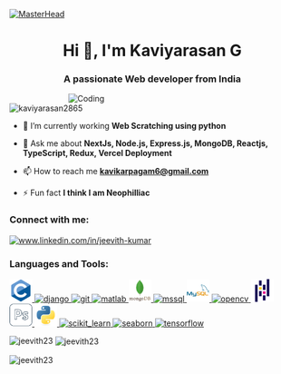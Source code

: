 [![MasterHead](https://www.hays.com.au/documents/3173609/3716998/Image_Tech_Job_Data_Analyst_Science_LandingPage.jpg/a11a2554-7ce8-7054-20a3-8320881b80c8?t=1618902868781)](https://rishavchanda.io)


<h1 align="center">Hi 👋, I'm Kaviyarasan G</h1>
<h3 align="center">A passionate Web developer from India</h3>
<img align = "right" alt = "Coding" width = "400" src = "https://www.edureka.co/blog/wp-content/uploads/2018/08/Insurance-Leadspace-Aniamted.gif">

<p align="left"> <img src="https://komarev.com/ghpvc/?username=jeevith23&label=Profile%20views&color=0e75b6&style=flat" alt="kaviyarasan2865" /> </p>

- 🌱 I’m currently working **Web Scratching using python**

- 💬 Ask me about **NextJs, Node.js, Express.js, MongoDB, Reactjs, TypeScript, Redux, Vercel Deployment**

- 📫 How to reach me **kavikarpagam6@gmail.com**

- ⚡ Fun fact **I think I am Neophilliac**

<h3 align="left">Connect with me:</h3>
<p align="left">
<a href="[https://linkedin.com/in/www.linkedin.com/in/jeevith-kumar](https://www.linkedin.com/in/kaviyarasan--g/)" target="blank"><img align="center" src="https://raw.githubusercontent.com/rahuldkjain/github-profile-readme-generator/master/src/images/icons/Social/linked-in-alt.svg" alt="www.linkedin.com/in/jeevith-kumar" height="30" width="40" /></a>
</p>

<h3 align="left">Languages and Tools:</h3>
<p align="left"> <a href="https://www.cprogramming.com/" target="_blank" rel="noreferrer"> <img src="https://raw.githubusercontent.com/devicons/devicon/master/icons/c/c-original.svg" alt="c" width="40" height="40"/> </a> <a href="https://www.djangoproject.com/" target="_blank" rel="noreferrer"> <img src="https://cdn.worldvectorlogo.com/logos/django.svg" alt="django" width="40" height="40"/> </a> <a href="https://git-scm.com/" target="_blank" rel="noreferrer"> <img src="https://www.vectorlogo.zone/logos/git-scm/git-scm-icon.svg" alt="git" width="40" height="40"/> </a> <a href="https://www.mathworks.com/" target="_blank" rel="noreferrer"> <img src="https://upload.wikimedia.org/wikipedia/commons/2/21/Matlab_Logo.png" alt="matlab" width="40" height="40"/> </a> <a href="https://www.mongodb.com/" target="_blank" rel="noreferrer"> <img src="https://raw.githubusercontent.com/devicons/devicon/master/icons/mongodb/mongodb-original-wordmark.svg" alt="mongodb" width="40" height="40"/> </a> <a href="https://www.microsoft.com/en-us/sql-server" target="_blank" rel="noreferrer"> <img src="https://www.svgrepo.com/show/303229/microsoft-sql-server-logo.svg" alt="mssql" width="40" height="40"/> </a> <a href="https://www.mysql.com/" target="_blank" rel="noreferrer"> <img src="https://raw.githubusercontent.com/devicons/devicon/master/icons/mysql/mysql-original-wordmark.svg" alt="mysql" width="40" height="40"/> </a> <a href="https://opencv.org/" target="_blank" rel="noreferrer"> <img src="https://www.vectorlogo.zone/logos/opencv/opencv-icon.svg" alt="opencv" width="40" height="40"/> </a> <a href="https://pandas.pydata.org/" target="_blank" rel="noreferrer"> <img src="https://raw.githubusercontent.com/devicons/devicon/2ae2a900d2f041da66e950e4d48052658d850630/icons/pandas/pandas-original.svg" alt="pandas" width="40" height="40"/> </a> <a href="https://www.photoshop.com/en" target="_blank" rel="noreferrer"> <img src="https://raw.githubusercontent.com/devicons/devicon/master/icons/photoshop/photoshop-line.svg" alt="photoshop" width="40" height="40"/> </a> <a href="https://www.python.org" target="_blank" rel="noreferrer"> <img src="https://raw.githubusercontent.com/devicons/devicon/master/icons/python/python-original.svg" alt="python" width="40" height="40"/> </a> <a href="https://scikit-learn.org/" target="_blank" rel="noreferrer"> <img src="https://upload.wikimedia.org/wikipedia/commons/0/05/Scikit_learn_logo_small.svg" alt="scikit_learn" width="40" height="40"/> </a> <a href="https://seaborn.pydata.org/" target="_blank" rel="noreferrer"> <img src="https://seaborn.pydata.org/_images/logo-mark-lightbg.svg" alt="seaborn" width="40" height="40"/> </a> <a href="https://www.tensorflow.org" target="_blank" rel="noreferrer"> <img src="https://www.vectorlogo.zone/logos/tensorflow/tensorflow-icon.svg" alt="tensorflow" width="40" height="40"/> </a> </p>

<p><img align="left" src="https://github-readme-stats.vercel.app/api/top-langs?username=jeevith23&show_icons=true&locale=en&layout=compact" alt="jeevith23" /></p>

<p>&nbsp;<img align="center" src="https://github-readme-stats.vercel.app/api?username=jeevith23&show_icons=true&locale=en" alt="jeevith23" /></p>

<p><img align="center" src="https://github-readme-streak-stats.herokuapp.com/?user=jeevith23&" alt="jeevith23" /></p>

